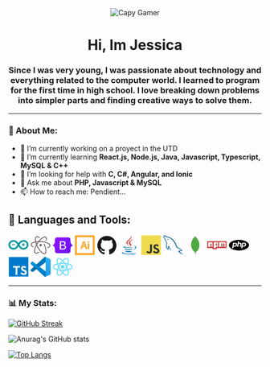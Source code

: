 <div id="header" align="center">
    <img src="https://media.istockphoto.com/id/186834494/photo/pansies.jpg?s=612x612&w=0&k=20&c=QqLCS93_i8PE4wrgXUZQ5qIFQFe2Ne5A9Xi1J_G9vdk=" alt="Capy Gamer" width="300px">
    <h1 align="center"> Hi, Im Jessica </h1>
    <h3 align="center"> 
        Since I was very young, I was passionate about technology and everything related to the computer world. 
        I learned to program for the first time in high school. I love breaking down problems into simpler parts and 
        finding creative ways to solve them.
    </h3>
</div>

---

### 🧑 About Me:

- 🔭 I’m currently working on a proyect in the UTD
- 🌱 I’m currently learning **React.js, Node.js, Java, Javascript, Typescript, MySQL & C++**
- 🤔 I’m looking for help with **C, C#, Angular, and Ionic**
- 💬 Ask me about **PHP, Javascript & MySQL**
- 📫 How to reach me: Pendient...

<div align="left">
    <h2>🔨 Languages and Tools: </h2>
    <img src="https://github.com/devicons/devicon/blob/master/icons/arduino/arduino-original.svg" alt="arduino" title="Arduino" width="40" height="40">
    <img src="https://github.com/devicons/devicon/blob/master/icons/atom/atom-original.svg" alt="atom" title="Atom" width="40" height="40">
    <img src="https://github.com/devicons/devicon/blob/master/icons/bootstrap/bootstrap-original.svg" alt="Boostrap" title="Boostrap" width="40" height="40">
    <img src="https://github.com/devicons/devicon/blob/master/icons/illustrator/illustrator-line.svg" alt="Ilustrator" title="Ilustrator" width="40" height="40">
    <img src="https://github.com/devicons/devicon/blob/master/icons/github/github-original.svg" alt="GitHub" title="GitHub" width="40" height="40">
    <img src="https://github.com/devicons/devicon/blob/master/icons/java/java-original.svg" alt="Java" title="Java" width="40" height="40">
    <img src="https://github.com/devicons/devicon/blob/master/icons/javascript/javascript-original.svg" alt="Javascript" title="Javascript" width="40" height="40">
    <img src="https://github.com/devicons/devicon/blob/master/icons/mysql/mysql-original.svg" alt="MySQL" title="MySQL" width="40" height="40">
    <img src="https://github.com/devicons/devicon/blob/master/icons/mongodb/mongodb-plain.svg" alt="MongoDB" title="MongoDB" width="40" height="40">
    <img src="https://github.com/devicons/devicon/blob/master/icons/npm/npm-original-wordmark.svg" alt="Npm" title="Npm" width="40" height="40">
    <img src="https://github.com/devicons/devicon/blob/master/icons/php/php-plain.svg" alt="PHP" title="PHP" width="40" height="40">
    <img src="https://github.com/devicons/devicon/blob/master/icons/typescript/typescript-plain.svg" alt="Typescript" title="Typescript" width="40" height="40">
    <img src="https://github.com/devicons/devicon/blob/master/icons/vscode/vscode-original.svg" alt="VSCode" title="VSCode" width="40" height="40">
    <img src="https://github.com/devicons/devicon/blob/master/icons/react/react-original.svg" alt="React" title="React" width="40" height="40">
</div>

---

### 📊 My Stats:

[![GitHub Streak](http://github-readme-streak-stats.herokuapp.com?user=Guayaba15&theme=tokyonight&hide_border=false)](https://git.io/streak-stats)

![Anurag's GitHub stats](https://github-readme-stats.vercel.app/api?username=Guayaba15&show_icons=true&theme=tokyonight)

[![Top Langs](https://github-readme-stats.vercel.app/api/top-langs/?username=Guayaba15&theme=tokyonight&hide_progress=false)](https://github.com/anuraghazra/github-readme-stats)
